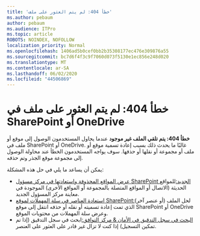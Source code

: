 ```yaml
---
title: 'خطأ 404: لم يتم العثور على ملف'
ms.author: pebaum
author: pebaum
ms.audience: ITPro
ms.topic: article
ROBOTS: NOINDEX, NOFOLLOW
localization_priority: Normal
ms.openlocfilehash: 1406ad5b0cef0bb2b35308177ec476e309876a55
ms.sourcegitcommit: bc7d6f4f3c9f7060d073f5130e1ec856e248d020
ms.translationtype: MT
ms.contentlocale: ar-SA
ms.lasthandoff: 06/02/2020
ms.locfileid: "44506869"
---
```

# <a name="error-404-file-not-found-in-sharepoint-or-onedrive"></a>خطأ 404: لم يتم العثور على ملف في SharePoint أو OneDrive

**خطأ 404: يتم تلقي الملف غير موجود** عندما يحاول المستخدمون الوصول إلى موقع أو ملف في SharePoint أو OneDrive. غالبًا ما يحدث ذلك بسبب إعادة تسمية موقع أو ملف أو مجموعة أو نقلها أو حذفها.
سوف يواجه المستخدمون الخطأ عند محاولة الوصول إلى مجموعة موقع الجذر وتم حذفه.

يمكن أن يساعد ما يلي في حل هذه المشكلة:
- [عرض المواقع المحذوفة واستعادتها في مركز مسؤول SharePoint الجديد:](https://docs.microsoft.com/sharepoint/view-and-restore-deleted-sites-in-new-admin-center)للمواقع الحديثة (الاتصال أو المواقع المتصلة بالمجموعة أو المواقع الأخرى) الموجودة في معاينة مركز المسؤول الجديد.
- [استعادة العناصر في سلة المهملات لموقع SharePoint:](https://support.office.com/article/Restore-items-in-the-Recycle-Bin-of-a-SharePoint-site-6df466b6-55f2-4898-8d6e-c0dff851a0be)لحل الملف (أو عنصر آخر) الذي تمت إعادة تسميته أو نقله أو حذفه انتقل إلى موقع SharePoint أو OneDrive وعرض سلة المهملات من محتويات الموقع.
- [البحث في سجل التدقيق في الأمان &amp; مركز التوافق:](https://docs.microsoft.com/microsoft-365/compliance/search-the-audit-log-in-security-and-compliance)ابحث في سجل التدقيق (إذا تم تمكين التسجيل) إذا كنت لا تزال غير قادر على العثور على العنصر.